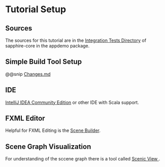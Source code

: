 # Tutorial Setup

## Sources

The sources for this tutorial are in the [Integration Tests Directory](https://github.com/sfxcode/sapphire-core/tree/master/src/it) of sapphire-core in the appdemo package.

## Simple Build Tool Setup

@@snip [Changes.md](../../../../src/test/public/sample.sbt)

## IDE

[IntelliJ IDEA Community Edition](https://www.jetbrains.com/idea/download) or other IDE with Scala support.

## FXML Editor

Helpful for FXML Editing is the [Scene Builder](http://gluonhq.com/products/scene-builder/).

## Scene Graph Visualization

For understanding of the sccene graph there is a tool called [Scenic View
](http://fxexperience.com/scenic-view/).